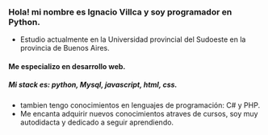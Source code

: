 ### Hola! mi nombre es Ignacio Villca y soy programador en Python.
- Estudio actualmente en la Universidad provincial del Sudoeste en la provincia de Buenos Aires.
#### Me especializo en desarrollo web.
##### Mi stack es: python, Mysql, javascript, html, css.
- tambien tengo conocimientos en lenguajes de programación: C# y PHP.
- Me encanta adquirir nuevos conocimientos atraves de cursos, soy muy autodidacta y dedicado a seguir aprendiendo.
<!--
**Francovc12/Francovc12** is a ✨ _special_ ✨ repository because its `README.md` (this file) appears on your GitHub profile.

Here are some ideas to get you started:

- 🔭 I’m currently working on ...
- 🌱 I’m currently learning ...
- 👯 I’m looking to collaborate on ...
- 🤔 I’m looking for help with ...
- 💬 Ask me about ...
- 📫 How to reach me: ...
- 😄 Pronouns: ...
- ⚡ Fun fact: ...
-->
